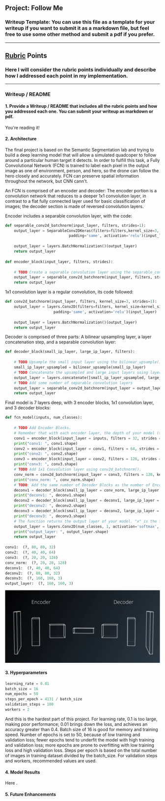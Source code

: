 ## Project: Follow Me
### Writeup Template: You can use this file as a template for your writeup if you want to submit it as a markdown file, but feel free to use some other method and submit a pdf if you prefer.

---


[//]: # (Image References)

[image1]: ./docs/misc/model.png
[image2]: ./docs/misc/fcn.png
[image3]: ./docs/misc/following1.png
[image4]: ./docs/misc/following2.png
[image5]: ./docs/misc/far1.png
[image6]: ./docs/misc/far2.png
[image7]: ./docs/misc/non1.png
[image8]: ./docs/misc/non2.png

## [Rubric](https://review.udacity.com/#!/rubrics/916/view) Points
### Here I will consider the rubric points individually and describe how I addressed each point in my implementation.  

---
### Writeup / README

#### 1. Provide a Writeup / README that includes all the rubric points and how you addressed each one.  You can submit your writeup as markdown or pdf.

You're reading it!

#### 2. Architecture
The final project is based on the Semantic Segmentation lab and trying to build a deep learning model that will allow a simulated quadcoper to follow around a particular human target it detects.  In order to fulfill this task, a Fully Convolutional Network (FCN) is trained to label each pixel in the output image as one of environment, person, and hero, so the drone can follow the hero closely and accurately.  FCN can preserve spatial information throughout the network, but CNN cann't.

An FCN is comprised of an encoder and decoder: The encoder portion is a convolution network that reduces to a deeper 1x1 convolution layer, in contrast to a flat fully connected layer used for basic classification of images; the decoder section is made of reversed convolution layers.

Encoder includes a separable convolution layer, with the code:

```python
def separable_conv2d_batchnorm(input_layer, filters, strides=1):
    output_layer = SeparableConv2DKeras(filters=filters,kernel_size=3, strides=strides,
                             padding='same', activation='relu')(input_layer)
    
    output_layer = layers.BatchNormalization()(output_layer) 
    return output_layer

def encoder_block(input_layer, filters, strides):
    
    # TODO Create a separable convolution layer using the separable_conv2d_batchnorm() function.
    output_layer = separable_conv2d_batchnorm(input_layer, filters, strides)
    return output_layer
```

1x1 convolution layer is a regular convolution, its code followed:

```python
def conv2d_batchnorm(input_layer, filters, kernel_size=3, strides=1):
    output_layer = layers.Conv2D(filters=filters, kernel_size=kernel_size, strides=strides, 
                      padding='same', activation='relu')(input_layer)
    
    output_layer = layers.BatchNormalization()(output_layer) 
    return output_layer
```

Decoder is comprised of three parts: A bilinear upsampling layer, a layer concatenation step, and a separable convolution layer:

```python
def decoder_block(small_ip_layer, large_ip_layer, filters):
    
    # TODO Upsample the small input layer using the bilinear_upsample() function.
    small_ip_layer_upsampled = bilinear_upsample(small_ip_layer)
    # TODO Concatenate the upsampled and large input layers using layers.concatenate
    output_layer = layers.concatenate([small_ip_layer_upsampled, large_ip_layer])
    # TODO Add some number of separable convolution layers
    output_layer = separable_conv2d_batchnorm(input_layer = output_layer, filters = filters)
    return output_layer
```

Final model is 7 layers deep, with 3 encoder blocks, 1x1 convolution layer, and 3 decoder blocks:

```python
def fcn_model(inputs, num_classes):
    
    # TODO Add Encoder Blocks. 
    # Remember that with each encoder layer, the depth of your model (the number of filters) increases.
    conv1 = encoder_block(input_layer = inputs, filters = 32, strides = 2)
    print("conv1: ", conv1.shape)
    conv2 = encoder_block(input_layer = conv1, filters = 64, strides = 2)
    print("conv2: ", conv2.shape)
    conv3 = encoder_block(input_layer = conv2, filters = 128, strides = 2)
    print("conv3: ", conv3.shape)
    # TODO Add 1x1 Convolution layer using conv2d_batchnorm().
    conv_norm = conv2d_batchnorm(input_layer = conv3, filters = 128, kernel_size = 1, strides = 1)
    print("conv_norm: ", conv_norm.shape)
    # TODO: Add the same number of Decoder Blocks as the number of Encoder Blocks
    deconv1 = decoder_block(small_ip_layer = conv_norm, large_ip_layer = conv2, filters = 64)
    print("deconv1: ", deconv1.shape)
    deconv2 = decoder_block(small_ip_layer = deconv1, large_ip_layer = conv1, filters = 32)
    print("deconv2: ", deconv2.shape)
    deconv3 = decoder_block(small_ip_layer = deconv2, large_ip_layer = inputs, filters = num_classes)
    print("deconv3: ", deconv3.shape)
    # The function returns the output layer of your model. "x" is the final layer obtained from the last decoder_block()
    output_layer = layers.Conv2D(num_classes, 1, activation='softmax', padding='same')(deconv3)
    print("output_layer: ", output_layer.shape)
    return output_layer

conv1:  (?, 80, 80, 32)
conv2:  (?, 40, 40, 64)
conv3:  (?, 20, 20, 128)
conv_norm:  (?, 20, 20, 128)
deconv1:  (?, 40, 40, 64)
deconv2:  (?, 80, 80, 32)
deconv3:  (?, 160, 160, 3)
output_layer:  (?, 160, 160, 3)
```

![alt_text][image2]
#### 3. Hyperparameters
```python
learning_rate = 0.01
batch_size = 16
num_epochs = 50
steps_per_epoch = 4131 / batch_size
validation_steps = 100
workers = 2
```

And this is the hardest part of this project.  For learning rate, 0.1 is too large, making poor performance; 0.01 brings down the loss, and achieves an accuracy greater than 0.4.  Batch size of 16 is good for memory and training speed.  Number of epochs is set to 50, because of low training and validation loss; fewer epochs tend to underfit the model with high training and validation loss; more epochs are prone to overfitting with low training loss and high validation loss.  Steps per epoch is based on the total number of images in training dataset divided by the batch_size.  For validation steps and workers, recommended values are used.
#### 4. Model Results

Here .

#### 5. Future Enhancements
